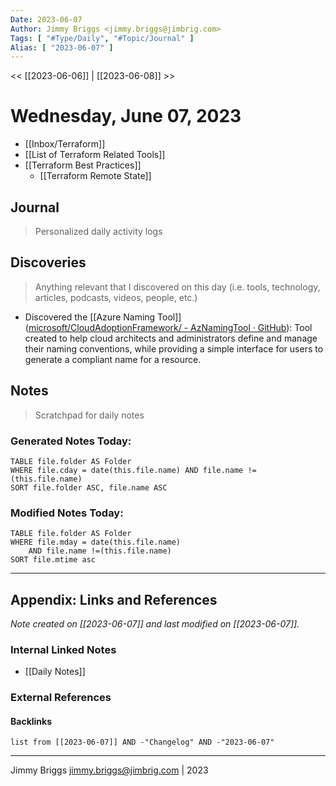 ```yaml
---
Date: 2023-06-07
Author: Jimmy Briggs <jimmy.briggs@jimbrig.com>
Tags: [ "#Type/Daily", "#Topic/Journal" ]
Alias: [ "2023-06-07" ]
---
```


<< [[2023-06-06]] | [[2023-06-08]] >>

# Wednesday, June 07, 2023

- [[Inbox/Terraform]]
- [[List of Terraform Related Tools]]
- [[Terraform Best Practices]]
	- [[Terraform Remote State]]

## Journal

> Personalized daily activity logs

## Discoveries

> Anything relevant that I discovered on this day (i.e. tools, technology, articles, podcasts, videos, people, etc.)

- Discovered the [[Azure Naming Tool]] ([microsoft/CloudAdoptionFramework/ - AzNamingTool · GitHub](https://github.com/microsoft/CloudAdoptionFramework/tree/master/ready/AzNamingTool)): Tool created to help cloud architects and administrators define and manage their naming conventions, while providing a simple interface for users to generate a compliant name for a resource.

## Notes

> Scratchpad for daily notes

### Generated Notes Today:

```dataview
TABLE file.folder AS Folder 
WHERE file.cday = date(this.file.name) AND file.name !=(this.file.name) 
SORT file.folder ASC, file.name ASC
```

### Modified Notes Today:

```dataview
TABLE file.folder AS Folder
WHERE file.mday = date(this.file.name) 
	AND file.name !=(this.file.name)
SORT file.mtime asc
```

***

## Appendix: Links and References

*Note created on [[2023-06-07]] and last modified on [[2023-06-07]].*

### Internal Linked Notes

- [[Daily Notes]]

### External References

#### Backlinks

```dataview
list from [[2023-06-07]] AND -"Changelog" AND -"2023-06-07"
```


***

Jimmy Briggs <jimmy.briggs@jimbrig.com> | 2023
